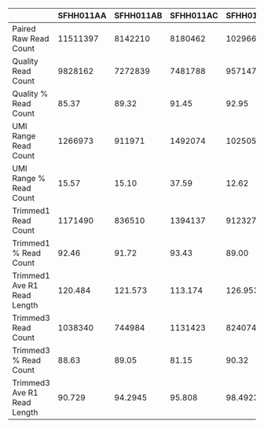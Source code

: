 |    | SFHH011AA | SFHH011AB | SFHH011AC | SFHH011AD | SFHH011AE | SFHH011AF | SFHH011AG | SFHH011AH | SFHH011AI | SFHH011AJ | SFHH011AK | SFHH011AL | SFHH011AM | SFHH011AN | SFHH011AO | SFHH011AP | SFHH011AQ | SFHH011A | SFHH011AR | SFHH011AS | SFHH011AT | SFHH011AU | SFHH011AV | SFHH011AW | SFHH011AX | SFHH011AY | SFHH011AZ | SFHH011BA | SFHH011BB | SFHH011BC | SFHH011BD | SFHH011BE | SFHH011BF | SFHH011BG | SFHH011BH | SFHH011BI | SFHH011BJ | SFHH011BK | SFHH011BL | SFHH011BM | SFHH011BN | SFHH011BO | SFHH011BP | SFHH011BQ | SFHH011B | SFHH011BR | SFHH011BS | SFHH011BT | SFHH011BU | SFHH011BV | SFHH011BW | SFHH011BX | SFHH011BY | SFHH011BZ | SFHH011CA | SFHH011CB | SFHH011CC | SFHH011CD | SFHH011CE | SFHH011CF | SFHH011CG | SFHH011CH | SFHH011C | SFHH011D | SFHH011E | SFHH011F | SFHH011G | SFHH011H | SFHH011I | SFHH011J | SFHH011K | SFHH011L | SFHH011M | SFHH011N | SFHH011O | SFHH011P | SFHH011Q | SFHH011R | SFHH011S | SFHH011T | SFHH011U | SFHH011V | SFHH011W | SFHH011X | SFHH011Y | SFHH011Z |
| --- | --- | --- | --- | --- | --- | --- | --- | --- | --- | --- | --- | --- | --- | --- | --- | --- | --- | --- | --- | --- | --- | --- | --- | --- | --- | --- | --- | --- | --- | --- | --- | --- | --- | --- | --- | --- | --- | --- | --- | --- | --- | --- | --- | --- | --- | --- | --- | --- | --- | --- | --- | --- | --- | --- | --- | --- | --- | --- | --- | --- | --- | --- | --- | --- | --- | --- | --- | --- | --- | --- | --- | --- | --- | --- | --- | --- | --- | --- | --- | --- | --- | --- | --- | --- | --- | --- |
| Paired Raw Read Count | 11511397 | 8142210 | 8180462 | 10296694 | 9285744 | 10078326 | 11635433 | 8846214 | 10630989 | 8434680 | 6764653 | 5826567 | 6660922 | 11148087 | 9279562 | 10634029 | 12037577 | 10193695 | 10977350 | 10305586 | 3584992 | 8443045 | 11611860 | 2853190 | 6401309 | 6452799 | 9006359 | 6242041 | 6430568 | 10490337 | 12690964 | 9128559 | 7559105 | 3146044 | 7063949 | 11212375 | 11034649 | 7675429 | 3992633 | 8703156 | 8133210 | 4285145 | 3996213 | 11761538 | 7536 | 10013144 | 9442823 | 9158809 | 11836641 | 11010127 | 10881452 | 8998492 | 8077809 | 6448144 | 12757684 | 11643282 | 12189073 | 11139889 | 10066191 | 11892853 | 11362719 | 11225832 | 7813336 | 11133909 | 9775006 | 11998553 | 7422754 | 8175180 | 8180839 | 10291039 | 7042762 | 8767420 | 7118568 | 6742820 | 10141183 | 10877259 | 6263754 | 8014479 | 3510553 | 6952847 | 11962381 | 6025225 | 10113465 | 12445268 | 9772474 | 7862151 |
| Quality Read Count | 9828162 | 7272839 | 7481788 | 9571478 | 8607405 | 9150188 | 10617113 | 7974826 | 9567053 | 7579781 | 6073057 | 5048265 | 5946820 | 9937453 | 8368628 | 9646986 | 10729642 | 9331626 | 9739827 | 9517839 | 3162186 | 7456544 | 10484007 | 2260833 | 5678327 | 5687291 | 8104291 | 5578876 | 5844544 | 9604067 | 10402629 | 8373709 | 6850720 | 2682933 | 6361532 | 10241133 | 10033076 | 6837033 | 3483867 | 7853643 | 7336970 | 3789178 | 3511498 | 10565382 | 5869 | 9232280 | 8653465 | 8176345 | 10750465 | 9884876 | 9772279 | 8076393 | 7272219 | 5790623 | 11391883 | 10738161 | 10993882 | 10189777 | 8972511 | 10787049 | 10429080 | 10277650 | 7079068 | 9807847 | 8822880 | 11074166 | 6619563 | 7451545 | 7366935 | 9601637 | 6282482 | 8150167 | 6298625 | 6137803 | 9212568 | 9752374 | 5602731 | 6959978 | 3048053 | 6124926 | 10922936 | 5560977 | 9258664 | 11284400 | 8953891 | 6848401 |
| Quality % Read Count | 85.37 | 89.32 | 91.45 | 92.95 | 92.69 | 90.79 | 91.24 | 90.14 | 89.99 | 89.86 | 89.77 | 86.64 | 89.27 | 89.14 | 90.18 | 90.71 | 89.13 | 91.54 | 88.72 | 92.35 | 88.20 | 88.31 | 90.28 | 79.23 | 88.70 | 88.13 | 89.98 | 89.37 | 90.88 | 91.55 | 81.96 | 91.73 | 90.62 | 85.27 | 90.05 | 91.33 | 90.92 | 89.07 | 87.25 | 90.23 | 90.21 | 88.42 | 87.87 | 89.82 | 77.87 | 92.20 | 91.64 | 89.27 | 90.82 | 89.77 | 89.80 | 89.75 | 90.02 | 89.80 | 89.29 | 92.22 | 90.19 | 91.47 | 89.13 | 90.70 | 91.78 | 91.55 | 90.60 | 88.08 | 90.25 | 92.29 | 89.17 | 91.14 | 90.05 | 93.30 | 89.20 | 92.95 | 88.48 | 91.02 | 90.84 | 89.65 | 89.44 | 86.84 | 86.82 | 88.09 | 91.31 | 92.29 | 91.54 | 90.67 | 91.62 | 87.10 |
| UMI Range Read Count | 1266973 | 911971 | 1492074 | 1025051 | 1159166 | 1726037 | 1626227 | 1253752 | 1819389 | 1273655 | 997047 | 789480 | 1131828 | 1822205 | 1554857 | 1731730 | 2201324 | 1631429 | 1567069 | 975954 | 286537 | 1417117 | 2028558 | 132321 | 742519 | 1038364 | 1573070 | 1107881 | 1034999 | 1790975 | 1441084 | 1034951 | 1288038 | 210214 | 772359 | 1898918 | 1801839 | 1184264 | 632223 | 1651307 | 1504556 | 664857 | 454700 | 1932243 | 162 | 1825284 | 1351884 | 962814 | 2199358 | 1456885 | 1941070 | 1237130 | 1279620 | 736557 | 1655296 | 2245486 | 2073458 | 1687899 | 1439730 | 1856716 | 1692355 | 1188369 | 784683 | 1363063 | 1629406 | 1963991 | 1202196 | 940511 | 1412825 | 769872 | 856601 | 1138443 | 1003764 | 623937 | 1426523 | 1639266 | 1109317 | 888929 | 460479 | 1144641 | 1499733 | 608522 | 1633675 | 1992103 | 1390892 | 1226014 |
| UMI Range % Read Count | 15.57 | 15.10 | 37.59 | 12.62 | 16.72 | 27.33 | 19.47 | 20.75 | 27.32 | 25.34 | 49.44 | 20.26 | 28.67 | 39.71 | 36.30 | 29.70 | 33.50 | 23.88 | 20.93 | 11.92 | 10.45 | 32.31 | 33.48 | 6.65 | 37.42 | 26.52 | 29.27 | 38.03 | 40.72 | 26.82 | 18.62 | 14.93 | 30.51 | 8.92 | 14.74 | 26.46 | 31.17 | 23.47 | 26.37 | 37.03 | 35.53 | 29.20 | 34.09 | 25.31 | 3.00 | 29.45 | 42.97 | 38.91 | 33.24 | 41.91 | 42.75 | 39.81 | 43.45 | 39.57 | 40.06 | 33.40 | 26.89 | 45.50 | 44.03 | 43.15 | 45.12 | 41.78 | 12.98 | 17.27 | 25.67 | 24.55 | 44.72 | 15.18 | 40.09 | 9.11 | 35.89 | 17.78 | 22.12 | 11.73 | 20.31 | 22.61 | 33.76 | 15.66 | 20.28 | 33.38 | 17.06 | 46.79 | 24.37 | 40.66 | 19.91 | 32.37 |
| Trimmed1 Read Count | 1171490 | 836510 | 1394137 | 912327 | 1054884 | 1612689 | 1521599 | 1152819 | 1696604 | 1190213 | 921721 | 743104 | 1077740 | 1636108 | 1448682 | 1611647 | 2043733 | 1527875 | 1449156 | 879044 | 262923 | 1347746 | 1898578 | 120984 | 654459 | 980627 | 1474382 | 1033354 | 952228 | 1678046 | 1362637 | 954512 | 1209698 | 196306 | 708985 | 1737344 | 1681747 | 1074947 | 599244 | 1544487 | 1408098 | 625429 | 427632 | 1789496 | 156 | 1697809 | 1191129 | 879332 | 2035166 | 1307204 | 1772890 | 1127201 | 1154286 | 655550 | 1518096 | 2074658 | 1914303 | 1529053 | 1313701 | 1681144 | 1523738 | 1081924 | 722975 | 1226612 | 1529880 | 1787672 | 1123902 | 874547 | 1304948 | 658008 | 744424 | 1029581 | 945317 | 568266 | 1313074 | 1531303 | 1045273 | 806131 | 434500 | 1090167 | 1385086 | 572232 | 1523635 | 1860224 | 1292778 | 1124934 |
| Trimmed1 % Read Count | 92.46 | 91.72 | 93.43 | 89.00 | 91.00 | 93.43 | 93.56 | 91.94 | 93.25 | 93.44 | 92.44 | 94.12 | 95.22 | 89.78 | 93.17 | 93.06 | 92.84 | 93.65 | 92.47 | 90.07 | 91.75 | 95.10 | 93.59 | 91.43 | 88.14 | 94.43 | 93.72 | 93.27 | 92.00 | 93.69 | 94.55 | 92.22 | 93.91 | 93.38 | 91.79 | 91.49 | 93.33 | 90.76 | 94.78 | 93.53 | 93.58 | 94.06 | 94.04 | 92.61 | 96.29 | 93.01 | 88.10 | 91.32 | 92.53 | 89.72 | 91.33 | 91.11 | 90.20 | 89.00 | 91.71 | 92.39 | 92.32 | 90.58 | 91.24 | 90.54 | 90.03 | 91.04 | 92.13 | 89.98 | 93.89 | 91.02 | 93.48 | 92.98 | 92.36 | 85.46 | 86.90 | 90.43 | 94.17 | 91.07 | 92.04 | 93.41 | 94.22 | 90.68 | 94.35 | 95.24 | 92.35 | 94.03 | 93.26 | 93.37 | 92.94 | 91.75 |
| Trimmed1 Ave R1 Read Length | 120.484 | 121.573 | 113.174 | 126.953 | 124.301 | 120.308 | 120.248 | 119.222 | 118.572 | 118.724 | 107.858 | 102.979 | 102.346 | 111.337 | 109.742 | 114.414 | 112.218 | 117.518 | 119.947 | 119.748 | 124.431 | 107.468 | 112.898 | 125.539 | 103.607 | 115.046 | 114.4 | 114.478 | 107.996 | 113.601 | 122.49 | 122.215 | 114.633 | 129.849 | 128.683 | 119.048 | 116.623 | 125.145 | 121.687 | 116.105 | 115.455 | 116.574 | 100.756 | 120.581 | 135.737 | 119.974 | 109.734 | 104.548 | 117.019 | 106.235 | 111.082 | 110.016 | 107.547 | 105.909 | 110.098 | 116.104 | 117.456 | 110.17 | 107.4 | 109.915 | 110.698 | 107.852 | 120.704 | 128.215 | 117.214 | 126.72 | 107.781 | 121.434 | 109.758 | 131.688 | 105.215 | 125.503 | 117.487 | 125.12 | 122.61 | 115.341 | 115.585 | 129.315 | 113.645 | 103.377 | 123.529 | 114.076 | 122.696 | 109.267 | 119.914 | 117.375 |
| Trimmed3 Read Count | 1038340 | 744984 | 1131423 | 824074 | 951891 | 1430539 | 1364827 | 986122 | 1486280 | 1022109 | 743064 | 624398 | 880466 | 1348032 | 1146331 | 1363728 | 1754264 | 1342170 | 1267307 | 779880 | 228648 | 1011455 | 1545491 | 106543 | 467546 | 832738 | 1263289 | 862967 | 746346 | 1384410 | 1213998 | 852191 | 1011934 | 177944 | 628749 | 1512905 | 1453309 | 948465 | 525193 | 1329857 | 1215757 | 510421 | 270415 | 1588671 | 136 | 1517477 | 924323 | 615617 | 1813372 | 1056204 | 1504043 | 880445 | 934461 | 495506 | 1282694 | 1845608 | 1709773 | 1263333 | 1054230 | 1416368 | 1292953 | 856427 | 632378 | 1067421 | 1320420 | 1540444 | 880849 | 777240 | 1056296 | 596192 | 525021 | 916213 | 829940 | 508979 | 1171452 | 1339531 | 897294 | 714566 | 354031 | 753549 | 1237602 | 511841 | 1366161 | 1468545 | 1151360 | 927964 |
| Trimmed3 % Read Count | 88.63 | 89.05 | 81.15 | 90.32 | 90.23 | 88.70 | 89.69 | 85.54 | 87.60 | 85.87 | 80.61 | 84.02 | 81.69 | 82.39 | 79.12 | 84.61 | 85.83 | 87.84 | 87.45 | 88.71 | 86.96 | 75.04 | 81.40 | 88.06 | 71.44 | 84.91 | 85.68 | 83.51 | 78.37 | 82.50 | 89.09 | 89.28 | 83.65 | 90.64 | 88.68 | 87.08 | 86.41 | 88.23 | 87.64 | 86.10 | 86.34 | 81.61 | 63.23 | 88.77 | 87.17 | 89.37 | 77.60 | 70.00 | 89.10 | 80.79 | 84.83 | 78.10 | 80.95 | 75.58 | 84.49 | 88.95 | 89.31 | 82.62 | 80.24 | 84.25 | 84.85 | 79.15 | 87.46 | 87.02 | 86.30 | 86.17 | 78.37 | 88.87 | 80.94 | 90.60 | 70.52 | 88.98 | 87.79 | 89.56 | 89.21 | 87.47 | 85.84 | 88.64 | 81.48 | 69.12 | 89.35 | 89.44 | 89.66 | 78.94 | 89.06 | 82.49 |
| Trimmed3 Ave R1 Read Length | 90.729 | 94.2945 | 95.808 | 98.4923 | 100.148 | 95.6928 | 90.1922 | 96.5232 | 92.1968 | 96.5533 | 80.709 | 76.2142 | 76.8895 | 80.1179 | 88.9826 | 89.9466 | 82.3031 | 87.448 | 90.9644 | 93.8587 | 100.167 | 99.3871 | 90.7454 | 92.0729 | 69.053 | 82.6739 | 84.6869 | 88.1155 | 83.7372 | 87.5498 | 90.6419 | 93.3523 | 89.5415 | 97.5228 | 90.4936 | 92.6111 | 87.7239 | 90.626 | 84.5003 | 87.2816 | 87.7666 | 94.0608 | 85.4813 | 86.8266 | 101.463 | 94.5748 | 76.4198 | 79.5181 | 90.6645 | 78.7085 | 83.4771 | 85.9333 | 77.2175 | 84.3568 | 91.9664 | 89.3254 | 91.0015 | 89.6181 | 91.2903 | 88.8595 | 89.2056 | 92.9655 | 90.5367 | 87.04 | 87.9565 | 84.6328 | 81.8421 | 93.0423 | 82.307 | 107.389 | 66.8641 | 106.238 | 88.4906 | 96.4032 | 95.9545 | 86.4753 | 90.8265 | 91.4236 | 89.3304 | 98.0532 | 95.9217 | 93.5121 | 99.5926 | 91.9026 | 93.0834 | 87.2484 |

